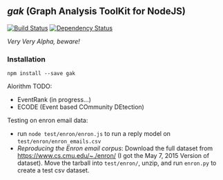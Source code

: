 ## _gak_ (Graph Analysis ToolKit for NodeJS)

[![Build Status](https://travis-ci.org/CrossLead/gak.svg?branch=master)](https://travis-ci.org/CrossLead/gak)
[![Dependency Status](https://david-dm.org/crosslead/gak.svg)](https://david-dm.org/crosslead/gak)

*Very Very Alpha, beware!*

### Installation

```shell
npm install --save gak
```

Alorithm TODO:
  - EventRank (in progress...)
  - ECODE (Event based COmmunity DEtection)

Testing on enron email data:
  - run `node test/enron/enron.js` to run a reply model on `test/enron/enron_emails.csv`
  - *Reproducing the Enron email corpus*: Download the full dataset from https://www.cs.cmu.edu/~./enron/ (I got the May 7, 2015 Version of dataset). Move the tarball into `test/enron/`, unzip, and run `enron.py` to create a test csv dataset.
